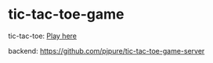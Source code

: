 # tic-tac-toe-game

tic-tac-toe: [Play here](https://tictactoe-pjpure.netlify.app/)

backend: https://github.com/pjpure/tic-tac-toe-game-server
